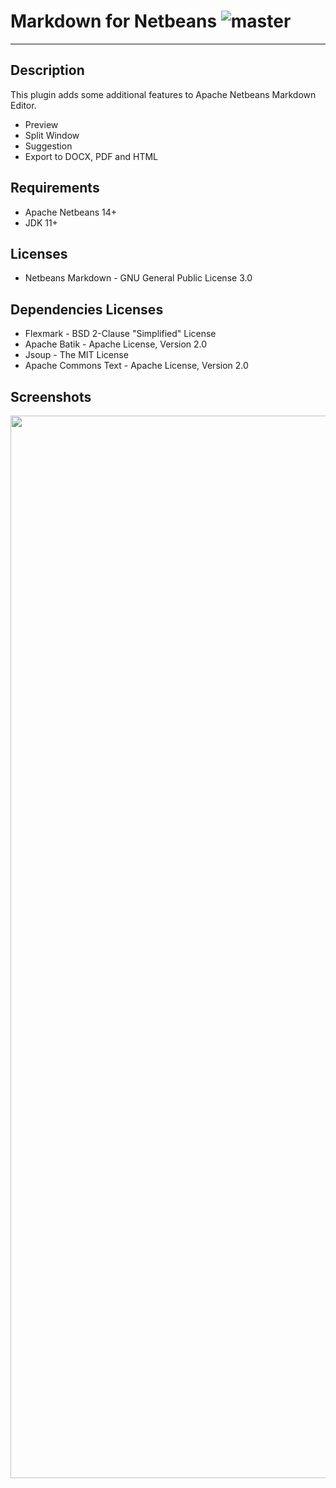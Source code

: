 # Markdown for Netbeans ![master](https://github.com/moacirrf/netbeans-markdown/actions/workflows/maven-publish.yml/badge.svg)

***

## Description
This plugin adds some additional features to Apache Netbeans Markdown Editor.
- Preview
- Split Window
- Suggestion
- Export to DOCX, PDF and HTML

## Requirements
 - Apache Netbeans 14+
 - JDK 11+

## Licenses
 - Netbeans Markdown - GNU General Public License 3.0

## Dependencies Licenses
 - Flexmark - BSD 2-Clause "Simplified" License
 - Apache Batik - Apache License, Version 2.0
 - Jsoup - The MIT License
 - Apache Commons Text - Apache License, Version 2.0
 

## Screenshots
<img src="https://github.com/moacirrf/netbeans-markdown/assets/950706/9c0508ba-1556-4ca2-9edc-6dadb7e06fa3" width="1700"  />